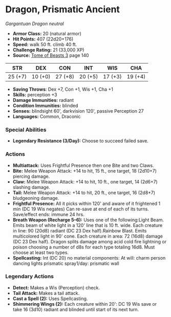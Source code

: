 # Dragon, Prismatic Ancient

*Gargantuan* *Dragon* *neutral*

- **Armor Class:** 20 (natural armor)
- **Hit Points:** 407 (22d20+176)
- **Speed:** walk 50 ft. climb 40 ft.
- **Challenge Rating:** 21 (33,000 XP)
- **Source:** [Tome of Beasts 3](https://koboldpress.com/kpstore/product/tome-of-beasts-3-for-5th-edition/) page 140

| STR | DEX | CON | INT | WIS | CHA |
| --- | --- | --- | --- | --- | --- |
| 25 (+7) | 10 (+0) | 27 (+8) | 20 (+5) | 17 (+3) | 19 (+4) |

- **Saving Throws**: Dex +7, Con +1, Wis +1, Cha +1
- **Skills:** perception +3
- **Damage Immunities:** radiant
- **Condition Immunities:** blinded
- **Senses:** blindsight 60', darkvision 120', passive Perception 27
- **Languages:** Common, Draconic

### Special Abilities

- **Legendary Resistance (3/Day):** Choose to succeed failed save.

### Actions

- **Multiattack:** Uses Frightful Presence then one Bite and two Claws.
- **Bite:** Melee Weapon Attack: +14 to hit, 15 ft., one target, 18 (2d10+7) piercing damage.
- **Claw:** Melee Weapon Attack: +14 to hit, 10 ft., one target, 14 (2d6+7) slashing damage.
- **Tail:** Melee Weapon Attack: +14 to hit, 20 ft., one target, 16 (2d8+7) bludgeoning damage.
- **Frightful Presence:** All it picks within 120' and aware of it frightened 1 min (DC 19 Wis negates) Can re-save at end of each of its turns. Save/effect ends: immune 24 hrs.
- **Breath Weapon (Recharge 5–6):** Uses one of the following:Light Beam. Emits beam of white light in a 120' line that is 10 ft. wide. Each creature in line: 90 (20d8) radiant (DC 23 Dex half).Rainbow Blast. Emits multicolored light in 90' cone. Each creature in area: 72 (16d8) damage (DC 23 Dex half). Dragon splits damage among acid cold fire lightning or poison choosing a number of d8s for each type totaling 16d8. Must choose at least two types.
- **Spellcasting:** Int (DC 20) no material components: At will: charm person dancing lights prismatic spray1/day: prismatic wall



### Legendary Actions

- **Detect:** Makes a Wis (Perception) check.
- **Tail Attack:** Makes a tail attack.
- **Cast a Spell (2):** Uses Spellcasting.
- **Shimmering Wings (2):** Each creature within 20': DC 19 Wis save or take 16 (3d10) radiant and blinded until start of its next turn.
